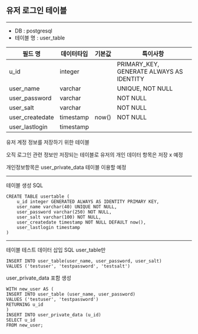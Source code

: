 

유저 로그인 테이블
---
---
- DB : postgresql
- 테이블 명 : user_table


| 필드 명            | 데이터타입     | 기본값   | 특이사항                                     |
|-----------------|-----------|-------|------------------------------------------|
| u_id            | integer   |       | PRIMARY_KEY, GENERATE ALWAYS AS IDENTITY |
| user_name       | varchar   |       | UNIQUE, NOT NULL                         |
| user_password   | varchar   |       | NOT NULL                                 |
| user_salt       | varchar   |       | NOT NULL                                 |
| user_createdate | timestamp | now() | NOT NULL                                 |
| user_lastlogin  | timestamp |       |                                          |


유저 계정 정보를 저장하기 위한 테이블

오직 로그인 관련 정보만 저장되는 테이블로 유저의 개인 데이터 항목은 저장 x 예정

개인정보항목은 user_private_data 테이블 이용할 예정

---

테이블 생성 SQL

```postgresql
CREATE TABLE usertable (
    u_id integer GENERATED ALWAYS AS IDENTITY PRIMARY KEY,
    user_name varchar(40) UNIQUE NOT NULL,
    user_password varchar(250) NOT NULL,
    user_salt varchar(100) NOT NULL,
    user_createdate timestamp NOT NULL DEFAULT now(),
    user_lastlogin timestamp
)
```




---

테이블 테스트 데이터 삽입 SQL
user_table만
```postgresql
INSERT INTO user_table(user_name, user_password, user_salt)
VALUES ('testuser', 'testpassword', 'testsalt')
```


user_private_data 포함 생성
```postgresql
WITH new_user AS (
INSERT INTO user_table (user_name, user_password)
VALUES ('testuser', 'testpassword')
RETURNING u_id
)
INSERT INTO user_private_data (u_id)
SELECT u_id
FROM new_user;
```

